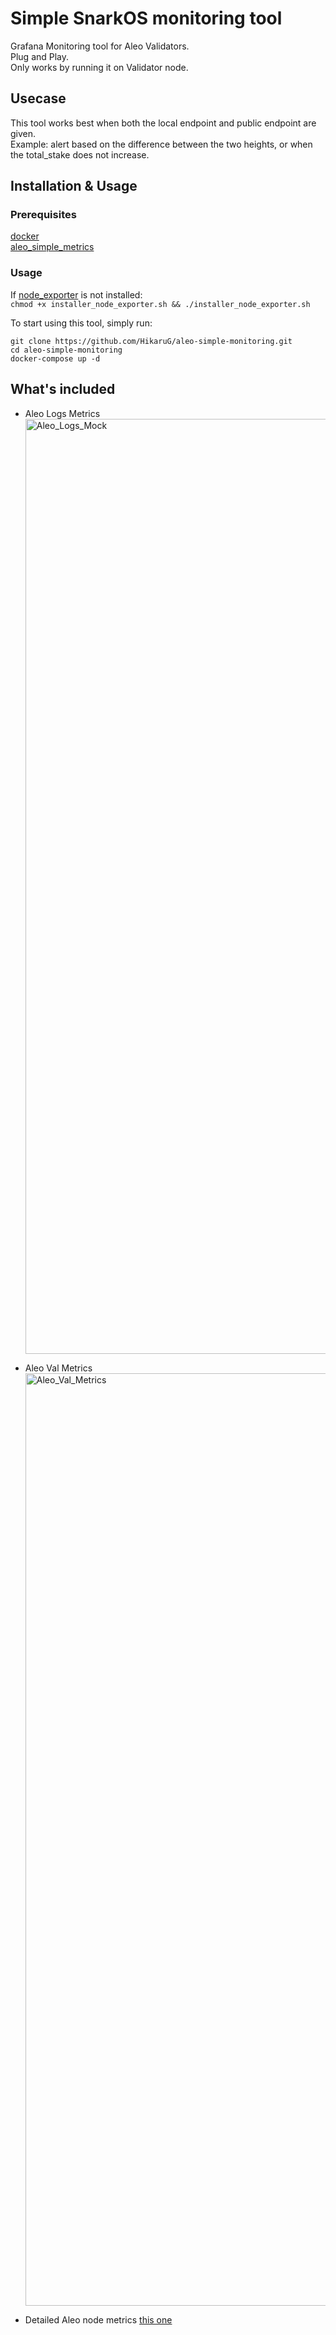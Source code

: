 # Simple SnarkOS monitoring tool

Grafana Monitoring tool for Aleo Validators.  
Plug and Play.  
Only works by running it on Validator node.

## Usecase
This tool works best when both the local endpoint and public endpoint are given.  
Example: alert based on the difference between the two heights, or when the total_stake does not increase.    


## Installation & Usage

### Prerequisites
 [docker](https://docs.docker.com/engine/install/ubuntu/)   
 [aleo_simple_metrics](src/SimpleAleoMetrics.md)
### Usage
If [node_exporter](https://github.com/prometheus/node_exporter) is not installed:  
`chmod +x installer_node_exporter.sh && ./installer_node_exporter.sh`

To start using this tool, simply run:  

```
git clone https://github.com/HikaruG/aleo-simple-monitoring.git 
cd aleo-simple-monitoring 
docker-compose up -d 
```

## What's included
- Aleo Logs Metrics<img width="1496" alt="Aleo_Logs_Mock" src="https://github.com/HikaruG/aleo-simple-monitoring/assets/43375172/39f2b234-42e7-4782-a637-f5b94453875e">

- Aleo Val Metrics<img width="1492" alt="Aleo_Val_Metrics" src="https://github.com/HikaruG/aleo-simple-monitoring/assets/43375172/a479351f-0501-47be-b93c-a21c27e3e8e1">

- Detailed Aleo node metrics [this one](https://grafana.com/grafana/dashboards/1860-node-exporter-full)
